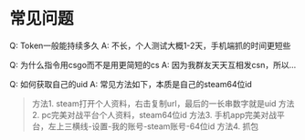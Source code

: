 # 常见问题

Q: Token一般能持续多久
A: 不长，个人测试大概1-2天，手机端抓的时间更短些

Q: 为什么指令用csgo而不是用更简短的cs
A: 因为我群友天天互相发csn，所以...

Q: 如何获取自己的uid
A: 常见方法如下，本质是自己的steam64位id
>方法1. steam打开个人资料，右击复制url，最后的一长串数字就是uid
方法2. pc完美对战平台个人资料，steam64位id
方法3. 手机app完美对战平台，左上三横线-设置-我的账号-steam账号-64位id
方法4. 抓包
